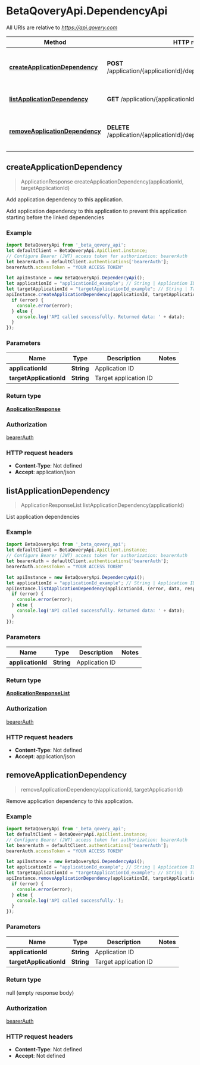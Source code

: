# BetaQoveryApi.DependencyApi

All URIs are relative to *https://api.qovery.com*

Method | HTTP request | Description
------------- | ------------- | -------------
[**createApplicationDependency**](DependencyApi.md#createApplicationDependency) | **POST** /application/{applicationId}/dependency/{targetApplicationId} | Add application dependency to this application.
[**listApplicationDependency**](DependencyApi.md#listApplicationDependency) | **GET** /application/{applicationId}/dependency | List application dependencies
[**removeApplicationDependency**](DependencyApi.md#removeApplicationDependency) | **DELETE** /application/{applicationId}/dependency/{targetApplicationId} | Remove application dependency to this application.



## createApplicationDependency

> ApplicationResponse createApplicationDependency(applicationId, targetApplicationId)

Add application dependency to this application.

Add application dependency to this application to prevent this application starting before the linked dependencies

### Example

```javascript
import BetaQoveryApi from '_beta_qovery_api';
let defaultClient = BetaQoveryApi.ApiClient.instance;
// Configure Bearer (JWT) access token for authorization: bearerAuth
let bearerAuth = defaultClient.authentications['bearerAuth'];
bearerAuth.accessToken = "YOUR ACCESS TOKEN"

let apiInstance = new BetaQoveryApi.DependencyApi();
let applicationId = "applicationId_example"; // String | Application ID
let targetApplicationId = "targetApplicationId_example"; // String | Target application ID
apiInstance.createApplicationDependency(applicationId, targetApplicationId, (error, data, response) => {
  if (error) {
    console.error(error);
  } else {
    console.log('API called successfully. Returned data: ' + data);
  }
});
```

### Parameters


Name | Type | Description  | Notes
------------- | ------------- | ------------- | -------------
 **applicationId** | **String**| Application ID | 
 **targetApplicationId** | **String**| Target application ID | 

### Return type

[**ApplicationResponse**](ApplicationResponse.md)

### Authorization

[bearerAuth](../README.md#bearerAuth)

### HTTP request headers

- **Content-Type**: Not defined
- **Accept**: application/json


## listApplicationDependency

> ApplicationResponseList listApplicationDependency(applicationId)

List application dependencies

### Example

```javascript
import BetaQoveryApi from '_beta_qovery_api';
let defaultClient = BetaQoveryApi.ApiClient.instance;
// Configure Bearer (JWT) access token for authorization: bearerAuth
let bearerAuth = defaultClient.authentications['bearerAuth'];
bearerAuth.accessToken = "YOUR ACCESS TOKEN"

let apiInstance = new BetaQoveryApi.DependencyApi();
let applicationId = "applicationId_example"; // String | Application ID
apiInstance.listApplicationDependency(applicationId, (error, data, response) => {
  if (error) {
    console.error(error);
  } else {
    console.log('API called successfully. Returned data: ' + data);
  }
});
```

### Parameters


Name | Type | Description  | Notes
------------- | ------------- | ------------- | -------------
 **applicationId** | **String**| Application ID | 

### Return type

[**ApplicationResponseList**](ApplicationResponseList.md)

### Authorization

[bearerAuth](../README.md#bearerAuth)

### HTTP request headers

- **Content-Type**: Not defined
- **Accept**: application/json


## removeApplicationDependency

> removeApplicationDependency(applicationId, targetApplicationId)

Remove application dependency to this application.

### Example

```javascript
import BetaQoveryApi from '_beta_qovery_api';
let defaultClient = BetaQoveryApi.ApiClient.instance;
// Configure Bearer (JWT) access token for authorization: bearerAuth
let bearerAuth = defaultClient.authentications['bearerAuth'];
bearerAuth.accessToken = "YOUR ACCESS TOKEN"

let apiInstance = new BetaQoveryApi.DependencyApi();
let applicationId = "applicationId_example"; // String | Application ID
let targetApplicationId = "targetApplicationId_example"; // String | Target application ID
apiInstance.removeApplicationDependency(applicationId, targetApplicationId, (error, data, response) => {
  if (error) {
    console.error(error);
  } else {
    console.log('API called successfully.');
  }
});
```

### Parameters


Name | Type | Description  | Notes
------------- | ------------- | ------------- | -------------
 **applicationId** | **String**| Application ID | 
 **targetApplicationId** | **String**| Target application ID | 

### Return type

null (empty response body)

### Authorization

[bearerAuth](../README.md#bearerAuth)

### HTTP request headers

- **Content-Type**: Not defined
- **Accept**: Not defined

